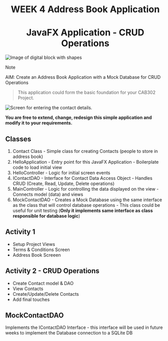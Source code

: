 <h1 align="center">WEEK 4 Address Book Application</h1>

<h1 align="center">JavaFX Application - CRUD Operations</h1>

![Image of digital block with shapes](/images/apiImg.jpeg)

> [!NOTE]
AIM: Create an Address Book Application with a Mock Database for CRUD Operations
> This application could form the basic foundation for your CAB302 Project. 

![Screen for entering the contact details.](/images/Update_Contact_Fixed.gif)

**You are free to extend, change, redesign this simple application and modify it to your requirements.**


## Classes

1. Contact Class - Simple class for creating Contacts (people to store in address book)
2. HelloApplication - Entry point for this JavaFX Application - Boilerplate code to load initial view
3. HelloController - Logic for initial screen events
4. IContactDAO - Interface for Contact Data Access Object - Handles CRUD (Create, Read, Update, Delete operations)
5. MainController - Logic for controlling the data displayed on the view - Connects model (data) and views
6. MockContactDAO - Creates a Mock Database using the same interface as the class that will control database operations - This class could be useful for unit testing (**Only it implements same interface as class responsible for database logic**)


## Activity 1

+ Setup Project Views
+ Terms & Conditions Screen
+ Address Book Screeen

## Activity 2 - CRUD Operations

+ Create Contact model & DAO
+ View Contacts
+ Create/Update/Delete Contacts
+ Add final touches

## MockContactDAO
Implements the IContactDAO Interface - this interface will be used in future weeks to implement the Database connection to a SQLite DB
